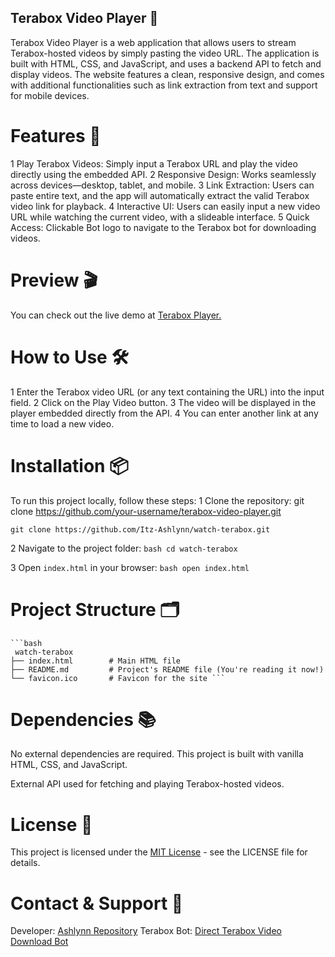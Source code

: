 ## Terabox Video Player 🎥

Terabox Video Player is a web application that allows users to stream Terabox-hosted videos by simply pasting the video URL. The application is built with HTML, CSS, and JavaScript, and uses a backend API to fetch and display videos. The website features a clean, responsive design, and comes with additional functionalities such as link extraction from text and support for mobile devices.

# Features 🚀
1 Play Terabox Videos: Simply input a Terabox URL and play the video directly using the embedded API.
2 Responsive Design: Works seamlessly across devices—desktop, tablet, and mobile.
3 Link Extraction: Users can paste entire text, and the app will automatically extract the valid Terabox video link for playback.
4 Interactive UI: Users can easily input a new video URL while watching the current video, with a slideable interface.
5 Quick Access: Clickable Bot logo to navigate to the Terabox bot for downloading videos.

# Preview 🎬
You can check out the live demo at [Terabox Player.](https://itz-ashlynn.github.io/watch-terabox/)

# How to Use 🛠️
1 Enter the Terabox video URL (or any text containing the URL) into the input field.
2 Click on the Play Video button.
3 The video will be displayed in the player embedded directly from the API.
4 You can enter another link at any time to load a new video.

# Installation 📦
To run this project locally, follow these steps:
1 Clone the repository:
git clone https://github.com/your-username/terabox-video-player.git
```git
git clone https://github.com/Itz-Ashlynn/watch-terabox.git
```

2 Navigate to the project folder:
    ```bash
    cd watch-terabox
    ```

3 Open `index.html` in your browser:
    ```bash
    open index.html
    ```
# Project Structure 🗂️
    ```bash
     watch-terabox
    ├── index.html        # Main HTML file
    ├── README.md         # Project's README file (You're reading it now!)
    └── favicon.ico       # Favicon for the site ```

# Dependencies 📚
No external dependencies are required. This project is built with vanilla HTML, CSS, and JavaScript.

External API used for fetching and playing Terabox-hosted videos.

# License 📄
This project is licensed under the [MIT License](https://github.com/Itz-Ashlynn/watch-terabox/blob/main/LICENSE) - see the LICENSE file for details.

# Contact & Support 📧
Developer: [Ashlynn Repository](https://t.me/Ashlynn_Repository)
Terabox Bot: [Direct Terabox Video Download Bot](https://t.me/Direct_Terabox_Video_DownBot)
